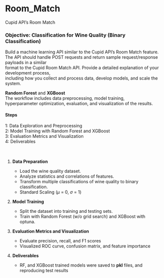 # Room_Match
Cupid API’s Room Match

### Objective: Classification for Wine Quality (Binary Classification)

Build a machine learning API similar to the Cupid API’s Room Match feature. <br> 
The API should handle POST requests and return sample request/response payloads in a similar <br> 
format to the Cupid Room Match API. Provide a detailed explanation of your development process, <br> 
including how you collect and process data, develop models, and scale the system.


**Random Forest** and **XGBoost** <br> 
The workflow includes data preprocessing, model training, <br>
hyperparameter optimization, evaluation, and visualization of the results.

#### Steps
1: Data Exploration and Preprocessing <br>
2: Model Training with Random Forest and XGBoost <br>
3: Evaluation Metrics and Visualization <br>
4: Deliverables <br>
<br>
<br>

1. **Data Preparation**
    - Load the wine quality dataset.
    - Analyze statistics and correlations of features.
    - Transform multiple classifications of wine quality
     to binary classification.
    - Standard Scaling ($\mu$ = 0, $\sigma$ = 1)

2. **Model Training**
    - Split the dataset into training and testing sets.
    - Train with Random Forest (w/o grid search) 
    and XGBoost with optuna.

3. **Evaluation Metrics and Visualization**
    - Evaluate precision, recall, and F1 scores
    - Visualized ROC curve, confusion matrix, and
    feature importance 


4. **Deliverables**
    - RF, and XGBoost trained models were saved to **pkl**
    files, and reproducing test results

